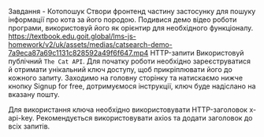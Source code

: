 Завдання - Котопошук
Створи фронтенд частину застосунку для пошуку інформації про кота за його породою. Подивися демо відео роботи програми, використовуй його як орієнтир для необхідного функціоналу.
https://textbook.edu.goit.global/lms-js-homework/v2/uk/assets/medias/catsearch-demo-7a9eca87a69c1131c828592a49f6f647.mp4
HTTP-запити
Використовуй публічний `The Cat API`. Для початку роботи необхідно зареєструватися й отримати унікальний ключ доступу, щоб прикріплювати його до кожного запиту. Заходимо на головну сторінку та натискаємо нижче кнопку Signup for free, дотримуємося інструкції, ключ буде надіслано на вказану пошту.

Для використання ключа необхідно використовувати HTTP-заголовок x-api-key. Рекомендується використовувати axios та додати заголовок до всіх запитів.

